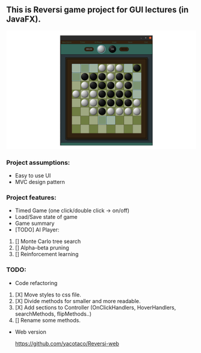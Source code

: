 ## This is Reversi game project for GUI lectures (in JavaFX).

![Image](reversi-game/src/main/java/com/yacotaco/resources/reversi.png)

### Project assumptions:

 * Easy to use UI
 * MVC design pattern

 ### Project features:
 
 * Timed Game (one click/double click -> on/off)
 * Load/Save state of game
 * Game summary
 * [TODO] AI Player:
  1. [] Monte Carlo tree search
  2. [] Alpha–beta pruning
  3. [] Reinforcement learning

  ### TODO:
  * Code refactoring

  1. [X] Move styles to css file.
  2. [X] Divide methods for smaller and more readable.
  3. [X] Add sections to Controller (OnClickHandlers, HoverHandlers, searchMethods, flipMethods..)
  4. [] Rename some methods.

  * Web version

    https://github.com/yacotaco/Reversi-web
 